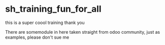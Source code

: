 # sh_training_fun_for_all
this is a super coool training thank you

There are somemodule in here taken straight from odoo community, just as examples, please don't sue me
